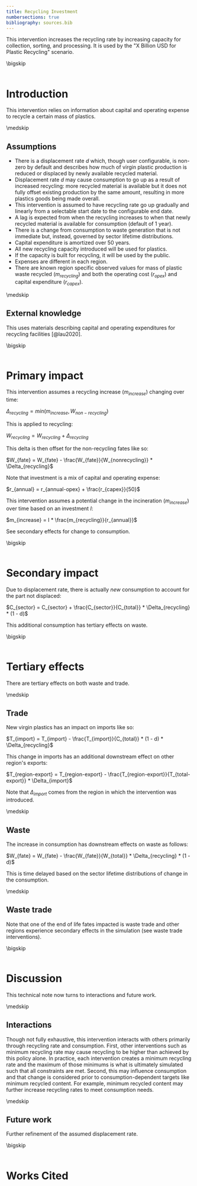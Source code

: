 ```yaml
---
title: Recycling Investment
numbersections: true
bibliography: sources.bib
---
```

This intervention increases the recycling rate by increasing capacity for collection, sorting, and processing. It is used by the "X Billion USD for Plastic Recycling" scenario.

\bigskip
<br>
<br>

# Introduction
This intervention relies on information about capital and operating expense to recycle a certain mass of plastics.

\medskip
<br>

## Assumptions

- There is a displacement rate $d$ which, though user configurable, is non-zero by default and describes how much of virgin plastic production is reduced or displaced by newly available recycled material.
- Displacement rate $d$ may cause consumption to go up as a result of increased recycling: more recycled material is available but it does not fully offset existing production by the same amount, resulting in more plastics goods being made overall.
- This intervention is assumed to have recycling rate go up gradually and linearly from a selectable start date to the configurable end date.
- A lag is expected from when the recycling increases to when that newly recycled material is available for consumption (default of 1 year).
- There is a change from consumption to waste generation that is not immediate but, instead, governed by sector lifetime distributions.
- Capital expenditure is amortized over 50 years.
- All new recycling capacity introduced will be used for plastics.
- If the capacity is built for recycling, it will be used by the public.
- Expenses are different in each region.
- There are known region specific observed values for mass of plastic waste recycled ($m_{recycling}$) and both the operating cost ($r_{opex}$) and capital expenditure ($r_{capex}$).

\medskip
<br>

## External knowledge
This uses materials describing capital and operating expenditures for recycling facilities [@lau2020].

\bigskip
<br>
<br>

# Primary impact
This intervention assumes a recycling increase ($m_{increase}$) changing over time:

$\Delta_{recycling} = min(m_{increase}, W_{non-recycling})$

This is applied to recycling:

$W_{recycling} = W_{recycling} + \Delta_{recycling}$

This delta is then offset for the non-recycling fates like so:

$W_{fate} = W_{fate} - \frac{W_{fate}}{W_{nonrecycling}} * \Delta_{recycling}$

Note that investment is a mix of capital and operating expense:

$r_{annual} = r_{annual-opex} + \frac{r_{capex}}{50}$

This intervention assumes a potential change in the incineration ($m_{increase}$) over time based on an investment $I$:

$m_{increase} = I * \frac{m_{recycling}}{r_{annual}}$

See secondary effects for change to consumption.

\bigskip
<br>
<br>

# Secondary impact
Due to displacement rate, there is actually _new_ consumption to account for the part not displaced:

$C_{sector} = C_{sector} + \frac{C_{sector}}{C_{total}} * \Delta_{recycling} * (1 - d)$

This additional consumption has tertiary effects on waste.

\bigskip
<br>
<br>

# Tertiary effects
There are tertiary effects on both waste and trade.

\medskip
<br>

## Trade
New virgin plastics has an impact on imports like so:

$T_{import} = T_{import} - \frac{T_{import}}{C_{total}} * (1 - d) * \Delta_{recycling}$

This change in imports has an additional downstream effect on other region's exports:

$T_{region-export} = T_{region-export} - \frac{T_{region-export}}{T_{total-export}} * \Delta_{import}$

Note that $\Delta_{import}$ comes from the region in which the intervention was introduced.

\medskip
<br>

## Waste
The increase in consumption has downstream effects on waste as follows:

$W_{fate} = W_{fate} - \frac{W_{fate}}{W_{total}} * \Delta_{recycling} * (1 - d)$

This is time delayed based on the sector lifetime distributions of change in the consumption.

\medskip
<br>

## Waste trade
Note that one of the end of life fates impacted is waste trade and other regions experience secondary effects in the simulation (see waste trade interventions).

\bigskip
<br>
<br>

# Discussion
This technical note now turns to interactions and future work.

\medskip
<br>

## Interactions
Though not fully exhaustive, this intervention interacts with others primarily through recycling rate and consumption. First, other interventions such as minimum recycling rate may cause recycling to be higher than achieved by this policy alone. In practice, each intervention creates a minimum recycling rate and the maximum of those minimums is what is ultimately simulated such that all constraints are met. Second, this may influence consumption and that change is considered prior to consumption-dependent targets like minimum recycled content. For example, minimum recycled content may further increase recycling rates to meet consumption needs.

\medskip
<br>

## Future work
Further refinement of the assumed displacement rate.

\bigskip
<br>
<br>

# Works Cited